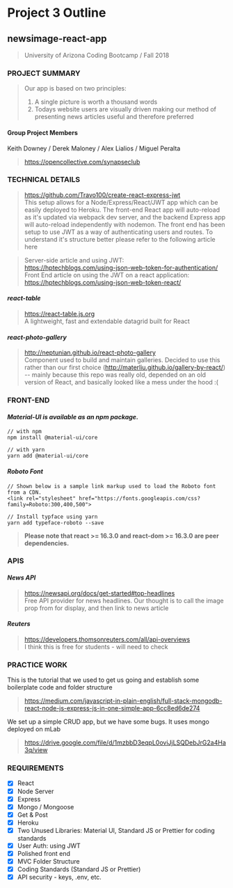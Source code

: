 
# **Project 3 Outline**
## **newsimage-react-app**
> University of Arizona Coding Bootcamp / Fall 2018

### **PROJECT SUMMARY**
> Our app is based on two principles:  
> 1. A single picture is worth a thousand words  
> 2. Todays website users are visually driven making our method of presenting news articles useful and therefore preferred

#### **Group Project Members**
Keith Downey / Derek Maloney / Alex Lialios / Miguel Peralta
> https://opencollective.com/synapseclub




### **TECHNICAL DETAILS**
> https://github.com/Travo100/create-react-express-jwt     
> This setup allows for a Node/Express/React/JWT app which can be easily deployed to Heroku.
> The front-end React app will auto-reload as it's updated via webpack dev server, and the backend Express app will auto-reload independently with nodemon. The front end has been setup to use JWT as a way of authenticating users and routes. To understand it's structure better please refer to the following article here

> Server-side article and using JWT:  
> https://hptechblogs.com/using-json-web-token-for-authentication/  
> Front End article on using the JWT on a react application:  
> https://hptechblogs.com/using-json-web-token-react/

#### ***react-table***
> https://react-table.js.org  
> A lightweight, fast and extendable datagrid built for React

#### ***react-photo-gallery***
> http://neptunian.github.io/react-photo-gallery  
> Component used to build and maintain galleries. Decided to use this rather than our first choice (http://materliu.github.io/gallery-by-react/) -- mainly because this repo was really old, depended on an old version of React, and basically looked like a mess under the hood :(

### **FRONT-END**

#### ***Material-UI is available as an npm package.***
```
// with npm
npm install @material-ui/core

// with yarn
yarn add @material-ui/core
```

#### ***Roboto Font***
```
// Shown below is a sample link markup used to load the Roboto font from a CDN.
<link rel="stylesheet" href="https://fonts.googleapis.com/css?family=Roboto:300,400,500">

// Install typface using yarn
yarn add typeface-roboto --save
```
> **Please note that react >= 16.3.0 and react-dom >= 16.3.0 are peer dependencies.**








### **APIS**  

#### ***News API***
> https://newsapi.org/docs/get-started#top-headlines  
> Free API provider for news headlines. Our thought is to call the image prop from for display, and then link to news article

#### ***Reuters***
> https://developers.thomsonreuters.com/all/api-overviews  
> I think this is free for students - will need to check

### **PRACTICE WORK**  
This is the tutorial that we used to get us going and establish some boilerplate code and folder structure
> https://medium.com/javascript-in-plain-english/full-stack-mongodb-react-node-js-express-js-in-one-simple-app-6cc8ed6de274

We set up a simple CRUD app, but we have some bugs. It uses mongo deployed on mLab
> https://drive.google.com/file/d/1mzbbD3eqpL0oviJjLSQDebJrG2a4Ha3q/view

### **REQUIREMENTS**
- [x] React
- [x] Node Server  
- [x] Express
- [x] Mongo / Mongoose
- [x] Get & Post
- [x] Heroku
- [x] Two Unused Libraries: Material UI, Standard JS or Prettier for coding standards
- [x] User Auth: using JWT
- [x] Polished front end
- [x] MVC Folder Structure
- [x] Coding Standards (Standard JS or Prettier)
- [x] API security - keys, .env, etc.
